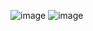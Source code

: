 ![image](https://github.com/facecontrol34/regulars14/assets/99085465/59ae481c-954c-4dd6-94fb-2395b7ec4222)
![image](https://github.com/facecontrol34/regulars14/assets/99085465/c1e055a1-95c0-427e-a08c-f31644aa4bb3)

